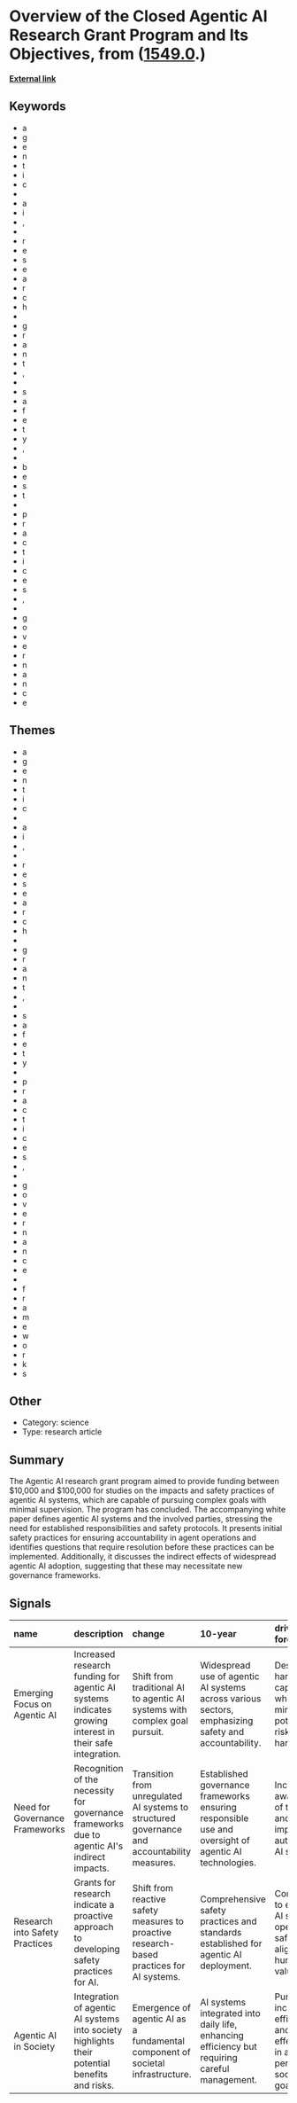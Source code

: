 # __Overview of the Closed Agentic AI Research Grant Program and Its Objectives__, from ([1549.0](https://kghosh.substack.com/p/1549.0).)

__[External link](https://openai.com/research/practices-for-governing-agentic-ai-systems)__



## Keywords

* a
* g
* e
* n
* t
* i
* c
*  
* a
* i
* ,
*  
* r
* e
* s
* e
* a
* r
* c
* h
*  
* g
* r
* a
* n
* t
* ,
*  
* s
* a
* f
* e
* t
* y
* ,
*  
* b
* e
* s
* t
*  
* p
* r
* a
* c
* t
* i
* c
* e
* s
* ,
*  
* g
* o
* v
* e
* r
* n
* a
* n
* c
* e

## Themes

* a
* g
* e
* n
* t
* i
* c
*  
* a
* i
* ,
*  
* r
* e
* s
* e
* a
* r
* c
* h
*  
* g
* r
* a
* n
* t
* ,
*  
* s
* a
* f
* e
* t
* y
*  
* p
* r
* a
* c
* t
* i
* c
* e
* s
* ,
*  
* g
* o
* v
* e
* r
* n
* a
* n
* c
* e
*  
* f
* r
* a
* m
* e
* w
* o
* r
* k
* s

## Other

* Category: science
* Type: research article

## Summary

The Agentic AI research grant program aimed to provide funding between $10,000 and $100,000 for studies on the impacts and safety practices of agentic AI systems, which are capable of pursuing complex goals with minimal supervision. The program has concluded. The accompanying white paper defines agentic AI systems and the involved parties, stressing the need for established responsibilities and safety protocols. It presents initial safety practices for ensuring accountability in agent operations and identifies questions that require resolution before these practices can be implemented. Additionally, it discusses the indirect effects of widespread agentic AI adoption, suggesting that these may necessitate new governance frameworks.

## Signals

| name                           | description                                                                                             | change                                                                                       | 10-year                                                                                              | driving-force                                                                               |   relevancy |
|:-------------------------------|:--------------------------------------------------------------------------------------------------------|:---------------------------------------------------------------------------------------------|:-----------------------------------------------------------------------------------------------------|:--------------------------------------------------------------------------------------------|------------:|
| Emerging Focus on Agentic AI   | Increased research funding for agentic AI systems indicates growing interest in their safe integration. | Shift from traditional AI to agentic AI systems with complex goal pursuit.                   | Widespread use of agentic AI systems across various sectors, emphasizing safety and accountability.  | Desire to harness AI's capabilities while minimizing potential risks and harms.             |           4 |
| Need for Governance Frameworks | Recognition of the necessity for governance frameworks due to agentic AI's indirect impacts.            | Transition from unregulated AI systems to structured governance and accountability measures. | Established governance frameworks ensuring responsible use and oversight of agentic AI technologies. | Increasing awareness of the risks and societal impacts of autonomous AI systems.            |           5 |
| Research into Safety Practices | Grants for research indicate a proactive approach to developing safety practices for AI.                | Shift from reactive safety measures to proactive research-based practices for AI systems.    | Comprehensive safety practices and standards established for agentic AI deployment.                  | Commitment to ensuring AI systems operate safely and align with human values.               |           4 |
| Agentic AI in Society          | Integration of agentic AI systems into society highlights their potential benefits and risks.           | Emergence of agentic AI as a fundamental component of societal infrastructure.               | AI systems integrated into daily life, enhancing efficiency but requiring careful management.        | Pursuit of increased efficiency and effectiveness in achieving personal and societal goals. |           4 |